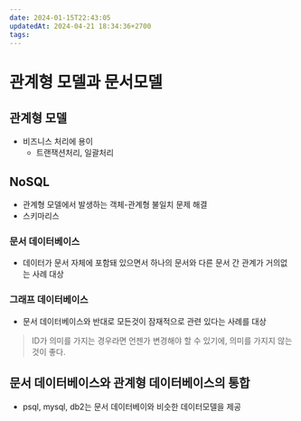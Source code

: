 ```yaml
---
date: 2024-01-15T22:43:05
updatedAt: 2024-04-21 18:34:36+2700
tags: 
---
```

# 관계형 모델과 문서모델
## 관계형 모델
- 비즈니스 처리에 용이
	- 트랜잭션처리, 일괄처리

## NoSQL
- 관계형 모델에서 발생하는 객체-관계형 불일치 문제 해결
- 스키마리스
### 문서 데이터베이스
- 데이터가 문서 자체에 포함돼 있으면서 하나의 문서와 다른 문서 간 관계가 거의없는 사례 대상

### 그래프 데이터베이스
- 문서 데이터베이스와 반대로 모든것이 잠재적으로 관련 있다는 사례를 대상

> ID가 의미를 가지는 경우라면 언젠가 변경해야 할 수 있기에, 의미를 가지지 않는 것이 좋다.

## 문서 데이터베이스와 관계형 데이터베이스의 통합
- psql, mysql, db2는 문서 데이터베이와 비슷한 데이터모델을 제공